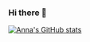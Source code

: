 ### Hi there 👋


[![Anna's GitHub stats](https://github-readme-stats.vercel.app/api?username=amgc3&count_private=true)](https://github.com/amgc3/github-readme-stats)

<!--
**amgc3/amgc3** is a ✨ _special_ ✨ repository because its `README.md` (this file) appears on your GitHub profile.

Here are some ideas to get you started:

- 🔭 I’m currently working on ...
- 🌱 I’m currently learning ...
- 👯 I’m looking to collaborate on ...
- 🤔 I’m looking for help with ...
- 💬 Ask me about ...
- 📫 How to reach me: ...
- 😄 Pronouns: ...
- ⚡ Fun fact: ...
-->
